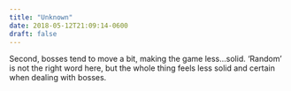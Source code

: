 ```yaml
---
title: "Unknown"
date: 2018-05-12T21:09:14-0600
draft: false
---
```


Second, bosses tend to move a bit, making the game less…solid. ‘Random’ is not the right word here, but the whole thing feels less solid and certain when dealing with bosses.
